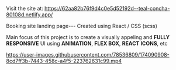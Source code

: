 Visit the site at: https://62aa82b76f9d4c0e5d52192d--teal-concha-80108d.netlify.app/


Booking site landing page--- Created using React / CSS (scss)

Main focus of this project is to create a visually appeling and <strong>FULLY RESPONSIVE</strong> UI using <strong>ANIMATION</strong>, <strong>FLEX BOX</strong>, <strong>REACT ICONS</strong>, etc 



https://user-images.githubusercontent.com/78536809/174090908-8cd7ff3b-7443-458c-a4f5-223762631c99.mp4

